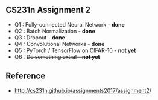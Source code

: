 ## CS231n Assignment 2
* Q1 : Fully-connected Neural Network - **done**
* Q2 : Batch Normalization - **done**
* Q3 : Dropout - **done**
* Q4 : Convolutional Networks - **done**
* Q5 : PyTorch / TensorFlow on CIFAR-10 - **not yet**
* Q6 : ~~Do something extra! - **not yet**~~

## Reference
* http://cs231n.github.io/assignments2017/assignment2/